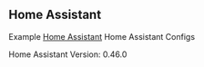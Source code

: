 ## Home Assistant

Example [Home Assistant](https://home-assistant.io/) Home Assistant Configs

Home Assistant Version: 0.46.0
